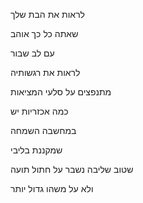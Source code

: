 לראות את הבת שלך

שאתה כל כך אוהב

עם לב שבור

לראות את רגשותיה

מתנפצים על סלעי המציאות


כמה אכזריות יש

במחשבה השמחה

שמקננת בליבי

שטוב שליבה נשבר על חתול תועה

ולא על משהו גדול יותר
